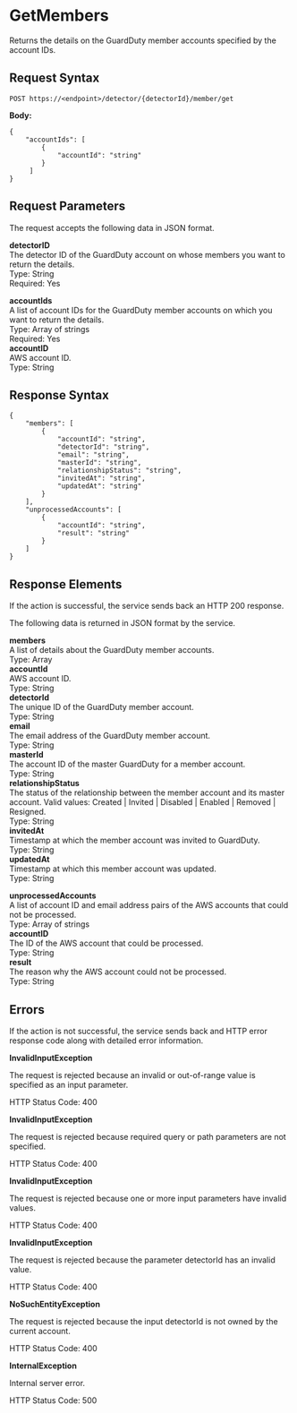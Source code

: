 # GetMembers<a name="get-members"></a>

Returns the details on the GuardDuty member accounts specified by the account IDs\.

## Request Syntax<a name="get-members-request-syntax"></a>

```
POST https://<endpoint>/detector/{detectorId}/member/get
```

**Body:**

```
{
    "accountIds": [
        {
            "accountId": "string"
        }
     ]
}
```

## Request Parameters<a name="get-members-request-parameters"></a>

The request accepts the following data in JSON format\.

**detectorID**  
The detector ID of the GuardDuty account on whose members you want to return the details\.  
Type: String  
Required: Yes

**accountIds**  
A list of account IDs for the GuardDuty member accounts on which you want to return the details\.  
Type: Array of strings  
Required: Yes    
**accountID**  
AWS account ID\.  
Type: String

## Response Syntax<a name="get-members-response-syntax"></a>

```
{
    "members": [
        {
            "accountId": "string",
            "detectorId": "string",
            "email": "string",
            "masterId": "string",
            "relationshipStatus": "string",
            "invitedAt": "string",
            "updatedAt": "string"
        }
    ],
    "unprocessedAccounts": [
        {
            "accountId": "string",
            "result": "string"
        }
    ]
}
```

## Response Elements<a name="get-members-response-parameters"></a>

If the action is successful, the service sends back an HTTP 200 response\.

The following data is returned in JSON format by the service\.

**members**  
A list of details about the GuardDuty member accounts\.  
Type: Array    
**accountId**  
AWS account ID\.  
Type: String  
**detectorId**  
The unique ID of the GuardDuty member account\.  
Type: String  
**email**  
The email address of the GuardDuty member account\.  
Type: String  
**masterId**  
The account ID of the master GuardDuty for a member account\.  
Type: String  
**relationshipStatus**  
The status of the relationship between the member account and its master account\. Valid values: Created | Invited | Disabled | Enabled | Removed | Resigned\.  
Type: String  
**invitedAt**  
Timestamp at which the member account was invited to GuardDuty\.  
Type: String  
**updatedAt**  
Timestamp at which this member account was updated\.  
Type: String

**unprocessedAccounts**  
A list of account ID and email address pairs of the AWS accounts that could not be processed\.  
Type: Array of strings    
**accountID**  
The ID of the AWS account that could be processed\.  
Type: String  
**result**  
The reason why the AWS account could not be processed\.  
Type: String

## Errors<a name="describe-members-errors"></a>

If the action is not successful, the service sends back and HTTP error response code along with detailed error information\.

**InvalidInputException**

The request is rejected because an invalid or out\-of\-range value is specified as an input parameter\.

HTTP Status Code: 400 

**InvalidInputException**

The request is rejected because required query or path parameters are not specified\.

HTTP Status Code: 400 

**InvalidInputException**

The request is rejected because one or more input parameters have invalid values\.

HTTP Status Code: 400 

**InvalidInputException**

The request is rejected because the parameter detectorId has an invalid value\.

HTTP Status Code: 400 

**NoSuchEntityException**

The request is rejected because the input detectorId is not owned by the current account\.

HTTP Status Code: 400 

**InternalException**

Internal server error\.

HTTP Status Code: 500 